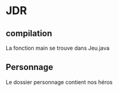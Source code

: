 # JDR


## compilation 
La fonction main se trouve dans Jeu.java 

## Personnage 
Le dossier personnage contient nos héros